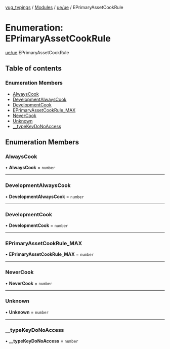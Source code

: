 [yug_typings](../README.md) / [Modules](../modules.md) / [ue/ue](../modules/ue_ue.md) / EPrimaryAssetCookRule

# Enumeration: EPrimaryAssetCookRule

[ue/ue](../modules/ue_ue.md).EPrimaryAssetCookRule

## Table of contents

### Enumeration Members

- [AlwaysCook](ue_ue.EPrimaryAssetCookRule.md#alwayscook)
- [DevelopmentAlwaysCook](ue_ue.EPrimaryAssetCookRule.md#developmentalwayscook)
- [DevelopmentCook](ue_ue.EPrimaryAssetCookRule.md#developmentcook)
- [EPrimaryAssetCookRule\_MAX](ue_ue.EPrimaryAssetCookRule.md#eprimaryassetcookrule_max)
- [NeverCook](ue_ue.EPrimaryAssetCookRule.md#nevercook)
- [Unknown](ue_ue.EPrimaryAssetCookRule.md#unknown)
- [\_\_typeKeyDoNoAccess](ue_ue.EPrimaryAssetCookRule.md#__typekeydonoaccess)

## Enumeration Members

### AlwaysCook

• **AlwaysCook** = `number`

___

### DevelopmentAlwaysCook

• **DevelopmentAlwaysCook** = `number`

___

### DevelopmentCook

• **DevelopmentCook** = `number`

___

### EPrimaryAssetCookRule\_MAX

• **EPrimaryAssetCookRule\_MAX** = `number`

___

### NeverCook

• **NeverCook** = `number`

___

### Unknown

• **Unknown** = `number`

___

### \_\_typeKeyDoNoAccess

• **\_\_typeKeyDoNoAccess** = `number`
